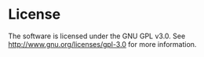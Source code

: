 # License
The software is licensed under the GNU GPL v3.0.
See http://www.gnu.org/licenses/gpl-3.0 for more information.

